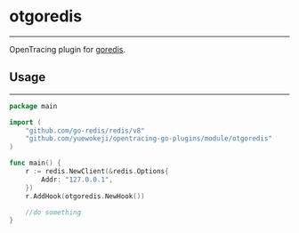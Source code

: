 # otgoredis

---

OpenTracing plugin for [goredis](https://github.com/go-redis/redis).

## Usage

---

```go
package main

import (
	"github.com/go-redis/redis/v8"
	"github.com/yuewokeji/opentracing-go-plugins/module/otgoredis"
)

func main() {
	r := redis.NewClient(&redis.Options{
		Addr: "127.0.0.1",
	})
	r.AddHook(otgoredis.NewHook())

	//do something
}

```